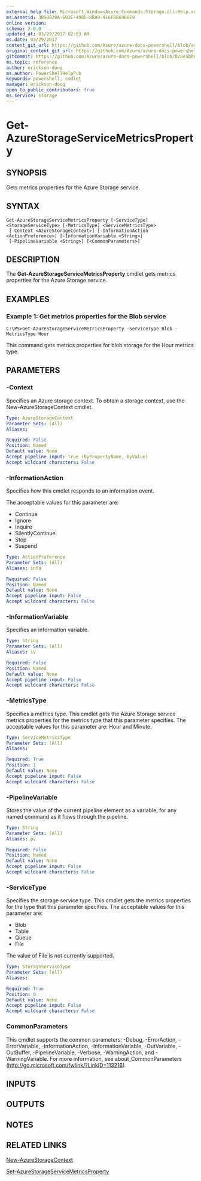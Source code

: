 ```yaml
---
external help file: Microsoft.WindowsAzure.Commands.Storage.dll-Help.xml
ms.assetid: 3B5B828A-6B3E-49BD-8BA9-916F8B69B8E9
online version:
schema: 2.0.0
updated_at: 03/29/2017 02:03 AM
ms.date: 03/29/2017
content_git_url: https://github.com/Azure/azure-docs-powershell/blob/armsql/azureps-cmdlets-docs/ResourceManager/Azure.Storage/v2.7.0/Get-AzureStorageServiceMetricsProperty.md
original_content_git_url: https://github.com/Azure/azure-docs-powershell/blob/armsql/azureps-cmdlets-docs/ResourceManager/Azure.Storage/v2.7.0/Get-AzureStorageServiceMetricsProperty.md
gitcommit: https://github.com/Azure/azure-docs-powershell/blob/828e5b8648af6bdf3119ffe0cd409647f00de183
ms.topic: reference
author: erickson-doug
ms.author: PowerShellHelpPub
keywords: powershell, cmdlet
manager: erickson-doug
open_to_public_contributors: true
ms.service: storage
---
```


# Get-AzureStorageServiceMetricsProperty

## SYNOPSIS
Gets metrics properties for the Azure Storage service.

## SYNTAX

```
Get-AzureStorageServiceMetricsProperty [-ServiceType] <StorageServiceType> [-MetricsType] <ServiceMetricsType>
 [-Context <AzureStorageContext>] [-InformationAction <ActionPreference>] [-InformationVariable <String>]
 [-PipelineVariable <String>] [<CommonParameters>]
```

## DESCRIPTION
The **Get-AzureStorageServiceMetricsProperty** cmdlet gets metrics properties for the Azure Storage service.

## EXAMPLES

### Example 1: Get metrics properties for the Blob service
```
C:\PS>Get-AzureStorageServiceMetricsProperty -ServiceType Blob -MetricsType Hour
```

This command gets metrics properties for blob storage for the Hour metrics type.

## PARAMETERS

### -Context
Specifies an Azure storage context.
To obtain a storage context, use the New-AzureStorageContext cmdlet.

```yaml
Type: AzureStorageContext
Parameter Sets: (All)
Aliases: 

Required: False
Position: Named
Default value: None
Accept pipeline input: True (ByPropertyName, ByValue)
Accept wildcard characters: False
```

### -InformationAction
Specifies how this cmdlet responds to an information event.

The acceptable values for this parameter are:

- Continue
- Ignore
- Inquire
- SilentlyContinue
- Stop
- Suspend

```yaml
Type: ActionPreference
Parameter Sets: (All)
Aliases: infa

Required: False
Position: Named
Default value: None
Accept pipeline input: False
Accept wildcard characters: False
```

### -InformationVariable
Specifies an information variable.

```yaml
Type: String
Parameter Sets: (All)
Aliases: iv

Required: False
Position: Named
Default value: None
Accept pipeline input: False
Accept wildcard characters: False
```

### -MetricsType
Specifies a metrics type.
This cmdlet gets the Azure Storage service metrics properties for the metrics type that this parameter specifies.
The acceptable values for this parameter are: Hour and Minute.

```yaml
Type: ServiceMetricsType
Parameter Sets: (All)
Aliases: 

Required: True
Position: 1
Default value: None
Accept pipeline input: False
Accept wildcard characters: False
```

### -PipelineVariable
Stores the value of the current pipeline element as a variable, for any named command as it flows through the pipeline.

```yaml
Type: String
Parameter Sets: (All)
Aliases: pv

Required: False
Position: Named
Default value: None
Accept pipeline input: False
Accept wildcard characters: False
```

### -ServiceType
Specifies the storage service type.
This cmdlet gets the metrics properties for the type that this parameter specifies.
The acceptable values for this parameter are:

- Blob 
- Table
- Queue
- File 

The value of File is not currently supported.

```yaml
Type: StorageServiceType
Parameter Sets: (All)
Aliases: 

Required: True
Position: 0
Default value: None
Accept pipeline input: False
Accept wildcard characters: False
```

### CommonParameters
This cmdlet supports the common parameters: -Debug, -ErrorAction, -ErrorVariable, -InformationAction, -InformationVariable, -OutVariable, -OutBuffer, -PipelineVariable, -Verbose, -WarningAction, and -WarningVariable. For more information, see about_CommonParameters (http://go.microsoft.com/fwlink/?LinkID=113216).

## INPUTS

## OUTPUTS

## NOTES

## RELATED LINKS

[New-AzureStorageContext](./New-AzureStorageContext.md)

[Set-AzureStorageServiceMetricsProperty](./Set-AzureStorageServiceMetricsProperty.md)


